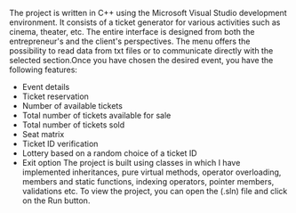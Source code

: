 The project is written in C++ using the Microsoft Visual Studio development environment. It consists of a ticket generator for various activities such as cinema, theater, etc.
The entire interface is designed from both the entrepreneur's and the client's perspectives.
The menu offers the possibility to read data from txt files or to communicate directly with the selected section.Once you have chosen the desired event, you have the following features:
  - Event details
  - Ticket reservation
  - Number of available tickets
  - Total number of tickets available for sale
  - Total number of tickets sold
  - Seat matrix
  - Ticket ID verification
  - Lottery based on a random choice of a ticket ID
  - Exit option
The project is built using classes in which I have implemented inheritances, pure virtual methods, operator overloading, members and static functions, indexing operators, pointer members, validations etc.
To view the project, you can open the (.sln) file and click on the Run button.
